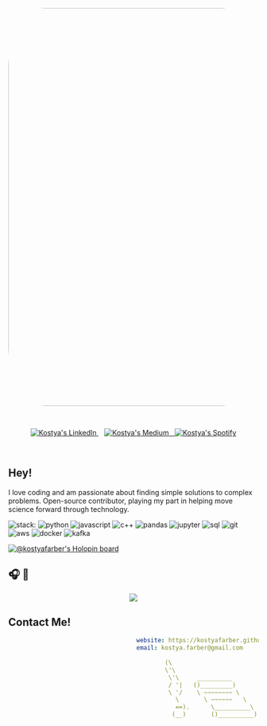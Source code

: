 <p align='center'>
    <img width='800' height='' src='images/airport.gif' style='border-radius: 15%'>
</p>
<br>

<p align='center'>
<a href="https://linkedin.com/in/kostyafarber">
    <img align="" alt="Kostya's LinkedIn" src="https://img.shields.io/static/v1?&logo=linkedin&message=linkedin&label=&style=flat-sqaure&logoColor=0761b8"/>
<a/>&nbsp;&nbsp;
    
<a href='https://kostya-farber.medium.com/'>
    <img align="" alt="Kostya's Medium" src="https://img.shields.io/static/v1?&logo=medium&message=medium&label=&style=flat-sqaure&logoColor=black"/>&nbsp;&nbsp;
</a>
<a href='https://open.spotify.com/user/kostya_farber'>
    <img align="" alt="Kostya's Spotify" src="https://img.shields.io/static/v1?&logo=spotify&message=spotify&label=&style=flat-sqaure&logoColor=1bcc5b"/>
</a>

<br>
</p>
<br>

## Hey!
I love coding and am passionate about finding simple solutions to complex problems. Open-source contributor, playing my part in helping move science forward through technology.

![stack:](https://img.shields.io/static/v1?&message=stack:&label=&style=flat-sqaure&logoColor=fca311&color=black)
![python](https://img.shields.io/static/v1?&logo=python&message=python&label=&style=flat-sqaure&logoColor=3174ac)
![javascript](https://img.shields.io/static/v1?&logo=javascript&message=javascript&label=&style=flat-sqaure&logoColor=ead41c)
![c++](https://img.shields.io/static/v1?&logo=cplusplus&message=c%2B%2B&label=&style=flat-sqaure&logoColor=01417b)
![pandas](https://img.shields.io/static/v1?&logo=microsoftsqlserver&message=sql&label=&style=flat-sqaure&logoColor=b92326)
![jupyter](https://img.shields.io/static/v1?&logo=jupyter&message=jupyter&label=&style=flat-sqaure&logoColor=e77125)
![sql](https://img.shields.io/static/v1?&logo=pandas&message=pandas&label=&style=flat-sqaure&logoColor=120751)
![git](https://img.shields.io/static/v1?&logo=git&message=git&label=&style=flat-sqaure&logoColor=e44d30)
![aws](https://img.shields.io/static/v1?&logo=amazonaws&message=aws&label=&style=flat-sqaure&logoColor=f29101)
![docker](https://img.shields.io/static/v1?&logo=docker&message=docker&label=&style=flat-sqaure&logoColor=238ee1)
![kafka](https://img.shields.io/static/v1?&logo=apachekafka&message=kafka&label=&style=flat-sqaure&logoColor=000000)


[![@kostyafarber's Holopin board](https://holopin.me/kostyafarber)](https://holopin.io/@kostyafarber)


## 🎧 🎹
<p align='center'>
    <img src='https://spotify-github-profile.vercel.app/api/view?uid=kostya_farber&cover_image=true&theme=compact'> 
</p>

## Contact Me!
   
```yml
                                    website: https://kostyafarber.github.io/
                                    email: kostya.farber@gmail.com 
    
                                            (\                          
                                            \'\                         
                                             \'\     __________      
                                             / '|   ()_________)        
                                             \ '/    \ ~~~~~~~~ \
                                               \       \ ~~~~~~   \
                                               ==).      \__________\
                                              (__)       ()__________)                                        
                                                        
```
